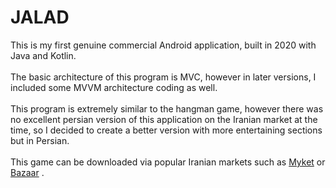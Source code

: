 # JALAD

This is my first genuine commercial Android application, built in 2020 with Java and Kotlin.<br/><br/>
The basic architecture of this program is MVC, however in later versions, I included some MVVM architecture coding as well.
<br/>
<br/>
This program is extremely similar to the hangman game, however there was no excellent persian version of this application on the Iranian market at the time, so I decided to create a better version with more entertaining sections but in Persian.
<br/>
<br/>
This game can be downloaded via popular Iranian markets such as  <a  href="https://myket.ir/app/com.thdnoori.Jalad">Myket<a/> or <a  href="https://cafebazaar.ir/app/com.thdnoori.Jalad">Bazaar<a/> .

<br/>
<br/>
